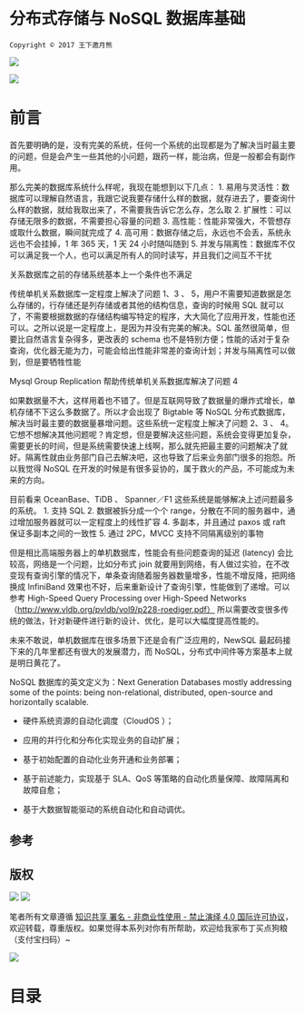 # 分布式存储与 NoSQL 数据库基础

`Copyright © 2017 王下邀月熊`

![](https://www.confluent.io/wp-content/uploads/platform_chart_updated.png)

![](https://www.confluent.io/wp-content/uploads/streaming_platform_rev.png)

# 前言

首先要明确的是，没有完美的系统，任何一个系统的出现都是为了解决当时最主要的问题，但是会产生一些其他的小问题，跟药一样，能治病，但是一般都会有副作用。

那么完美的数据库系统什么样呢，我现在能想到以下几点： 1. 易用与灵活性：数据库可以理解自然语言，我跟它说我要存储什么样的数据，就存进去了，要查询什么样的数据，就给我取出来了，不需要我告诉它怎么存，怎么取 2. 扩展性：可以存储无限多的数据，不需要担心容量的问题 3. 高性能：性能非常强大，不管想存或取什么数据，瞬间就完成了 4. 高可用：数据存储之后，永远也不会丢，系统永远也不会挂掉，1 年 365 天，1 天 24 小时随叫随到 5. 并发与隔离性：数据库不仅可以满足我一个人，也可以满足所有人的同时读写，并且我们之间互不干扰

关系数据库之前的存储系统基本上一个条件也不满足

传统单机关系数据库一定程度上解决了问题 1、3 、 5，用户不需要知道数据是怎么存储的，行存储还是列存储或者其他的结构信息，查询的时候用 SQL 就可以了，不需要根据数据的存储结构编写特定的程序，大大简化了应用开发，性能也还可以。之所以说是一定程度上，是因为并没有完美的解决。SQL 虽然很简单，但要比自然语言复杂得多，更改表的 schema 也不是特别方便；性能的话对于复杂查询，优化器无能为力，可能会给出性能非常差的查询计划；并发与隔离性可以做到，但是要牺牲性能

Mysql Group Replication 帮助传统单机关系数据库解决了问题 4

如果数据量不大，这样用着也不错了。但是互联网导致了数据量的爆炸式增长，单机存储不下这么多数据了。所以才会出现了 Bigtable 等 NoSQL 分布式数据库，解决当时最主要的数据量暴增问题。这些系统一定程度上解决了问题 2、3 、 4。它想不想解决其他问题呢？肯定想，但是要解决这些问题，系统会变得更加复杂，需要更长的时间，但是系统需要快速上线啊，那么就先把最主要的问题解决了就好。隔离性就由业务部门自己去解决吧，这也导致了后来业务部门很多的抱怨。所以我觉得 NoSQL 在开发的时候是有很多妥协的，属于救火的产品，不可能成为未来的方向。

目前看来 OceanBase、TiDB 、 Spanner／F1 这些系统是能够解决上述问题最多的系统。 1. 支持 SQL 2. 数据被拆分成一个个 range，分散在不同的服务器中，通过增加服务器就可以一定程度上的线性扩容 4. 多副本，并且通过 paxos 或 raft 保证多副本之间的一致性 5. 通过 2PC，MVCC 支持不同隔离级别的事物

但是相比高端服务器上的单机数据库，性能会有些问题查询的延迟 (latency) 会比较高，网络是一个问题，比如分布式 join 就要用到网络，有人做过实验，在不改变现有查询引擎的情况下，单条查询随着服务器数量增多，性能不增反降，把网络换成 InfiniBand 效果也不好，后来重新设计了查询引擎，性能做到了递增。可以参考 High-Speed Query Processing over High-Speed Networks（http://www.vldb.org/pvldb/vol9/p228-roediger.pdf） 所以需要改变很多传统的做法，针对新硬件进行新的设计、优化，是可以大幅度提高性能的。

未来不敢说，单机数据库在很多场景下还是会有广泛应用的，NewSQL 最起码接下来的几年里都还有很大的发展潜力，而 NoSQL，分布式中间件等方案基本上就是明日黄花了。

NoSQL 数据库的英文定义为：Next Generation Databases mostly addressing some of the points: being non-relational, distributed, open-source and horizontally scalable.

* 硬件系统资源的自动化调度（CloudOS ）；

* 应用的并行化和分布化实现业务的自动扩展；

* 基于初始配置的自动化业务开通和业务部署；

* 基于前述能力，实现基于 SLA、QoS 等策略的自动化质量保障、故障隔离和故障自愈；

* 基于大数据智能驱动的系统自动化和自动调优。

## 参考

## 版权

![](https://parg.co/bDY) ![](https://parg.co/bDm)

笔者所有文章遵循 [知识共享 署名 - 非商业性使用 - 禁止演绎 4.0 国际许可协议](https://creativecommons.org/licenses/by-nc-nd/4.0/deed.zh)，欢迎转载，尊重版权。如果觉得本系列对你有所帮助，欢迎给我家布丁买点狗粮（支付宝扫码）~

![](https://github.com/wxyyxc1992/OSS/blob/master/2017/8/1/Buding.jpg?raw=true)

# 目录
